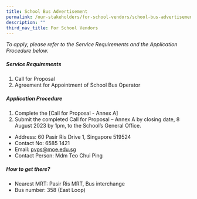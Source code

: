 ```yaml
---
title: School Bus Advertisement
permalink: /our-stakeholders/for-school-vendors/school-bus-advertisement/
description: ""
third_nav_title: For School Vendors
---
```

<i>To apply, please refer to the Service Requirements and the Application Procedure below.</i>

<h5>Service Requirements</h5>
<ol>
	<li>Call for Proposal</li>
	<li>Agreement for Appointment of School Bus Operator</li>
</ol>

<h5>Application Procedure</h5>
<ol>
	<li>Complete the [Call for Proposal - Annex A]</li>
	<li>Submit the completed Call for Proposal – Annex A by closing date, 8 August 2023 by 1pm, to the School’s General Office.</li>
</ol>
<ul>
	<li>Address: 60 Pasir Ris Drive 1, Singapore 519524</li>
	<li>Contact No: 6585 1421</li>
	<li>Email:&nbsp;<a href="pvps@moe.edu.sg">pvps@moe.edu.sg</a></li>
	<li>Contact Person: Mdm Teo Chui Ping</li>
</ul>

<h5>How to get there?</h5>
<ul>
	<li>Nearest MRT: Pasir Ris MRT, Bus interchange</li>
	<li>Bus number: 358 (East Loop)</li>
</ul>